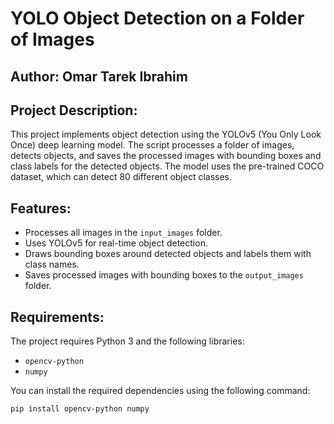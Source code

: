 # YOLO Object Detection on a Folder of Images

## Author: Omar Tarek Ibrahim

## Project Description:
This project implements object detection using the YOLOv5 (You Only Look Once) deep learning model. The script processes a folder of images, detects objects, and saves the processed images with bounding boxes and class labels for the detected objects. The model uses the pre-trained COCO dataset, which can detect 80 different object classes.

## Features:
- Processes all images in the `input_images` folder.
- Uses YOLOv5 for real-time object detection.
- Draws bounding boxes around detected objects and labels them with class names.
- Saves processed images with bounding boxes to the `output_images` folder.

## Requirements:
The project requires Python 3 and the following libraries:
- `opencv-python`
- `numpy`

You can install the required dependencies using the following command:
```bash
pip install opencv-python numpy

